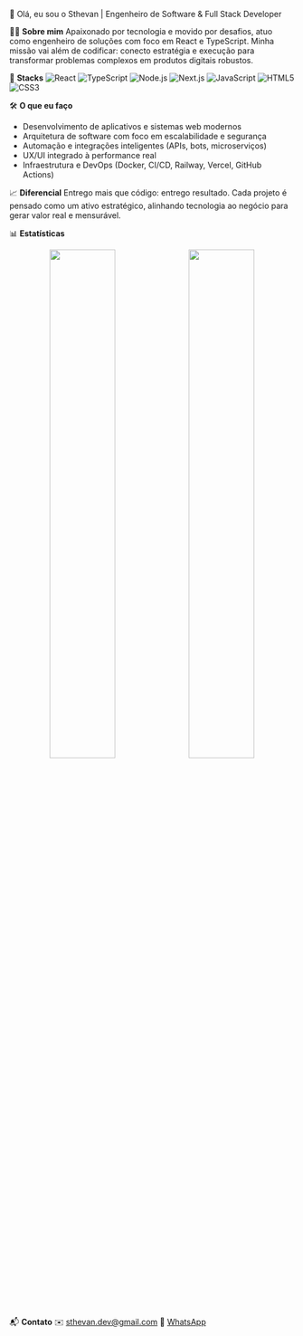 👋 Olá, eu sou o Sthevan | Engenheiro de Software & Full Stack Developer

🧑‍💻 **Sobre mim**
Apaixonado por tecnologia e movido por desafios, atuo como engenheiro de soluções com foco em React e TypeScript. Minha missão vai além de codificar: conecto estratégia e execução para transformar problemas complexos em produtos digitais robustos.

🚀 **Stacks**
![React](https://cdn.jsdelivr.net/gh/devicons/devicon/icons/react/react-original.svg) ![TypeScript](https://cdn.jsdelivr.net/gh/devicons/devicon/icons/typescript/typescript-original.svg) ![Node.js](https://cdn.jsdelivr.net/gh/devicons/devicon/icons/nodejs/nodejs-original.svg) ![Next.js](https://cdn.jsdelivr.net/gh/devicons/devicon/icons/nextjs/nextjs-original.svg) ![JavaScript](https://cdn.jsdelivr.net/gh/devicons/devicon/icons/javascript/javascript-original.svg) ![HTML5](https://cdn.jsdelivr.net/gh/devicons/devicon/icons/html5/html5-plain.svg) ![CSS3](https://cdn.jsdelivr.net/gh/devicons/devicon/icons/css3/css3-plain.svg)

🛠️ **O que eu faço**
- Desenvolvimento de aplicativos e sistemas web modernos
- Arquitetura de software com foco em escalabilidade e segurança
- Automação e integrações inteligentes (APIs, bots, microserviços)
- UX/UI integrado à performance real
- Infraestrutura e DevOps (Docker, CI/CD, Railway, Vercel, GitHub Actions)

📈 **Diferencial**
Entrego mais que código: entrego resultado. Cada projeto é pensado como um ativo estratégico, alinhando tecnologia ao negócio para gerar valor real e mensurável.

📊 **Estatísticas**
<p align="center">
  <img src="https://github-readme-stats.vercel.app/api?username=sthevan027&show_icons=true&theme=radical" width="48%">
  <img src="https://github-readme-stats.vercel.app/api/top-langs/?username=sthevan027&layout=compact&theme=radical" width="48%">
</p>

📬 **Contato**
✉️ [sthevan.dev@gmail.com](mailto:sthevan.dev@gmail.com)
📱 [WhatsApp](https://wa.me/5561999999)
